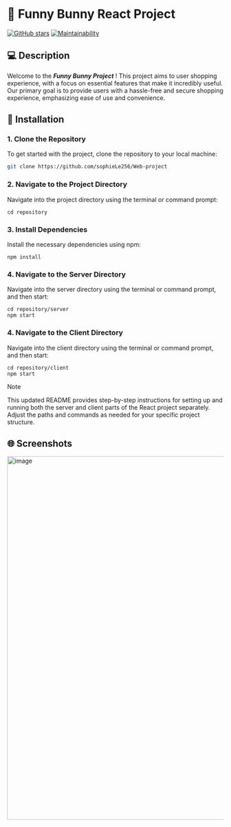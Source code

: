 # :rabbit: Funny Bunny React Project
[![GitHub stars](https://img.shields.io/badge/Stars-0-yellow.svg?style=flat-square)](https://github.com/username/repository/stargazers)
[![Maintainability](https://img.shields.io/badge/Maintainability-100%25-brightgreen.svg?style=flat-square)](https://codeclimate.com/github/username/repository)



## :computer: Description
Welcome to the ***Funny Bunny Project*** ! This project aims to user shopping experience, with a focus on essential features that make it incredibly useful. Our primary goal is to provide users with a hassle-free and secure shopping experience, emphasizing ease of use and convenience.

## :star2: Installation

### 1. Clone the Repository
To get started with the project, clone the repository to your local machine:

```bash
git clone https://github.com/sophieLe256/Web-project
```

### 2. Navigate to the Project Directory
Navigate into the project directory using the terminal or command prompt:
```
cd repository
```

### 3.  Install Dependencies
Install the necessary dependencies using npm:
```
npm install
```

### 4.  Navigate to the Server Directory
Navigate into the server directory using the terminal or command prompt, and then start:
```
cd repository/server
npm start
```
### 4.  Navigate to the Client Directory
Navigate into the client directory using the terminal or command prompt, and then start:
```
cd repository/client
npm start
```
> [!NOTE]
> This updated README provides step-by-step instructions for setting up and running both the server and client parts of the React project separately. Adjust the paths and commands as needed for your specific project structure.

## :globe_with_meridians: Screenshots
<img width="843" alt="image" src="https://github.com/sophieLe256/Web-project/assets/102685323/1abf4799-1723-4214-9a6c-9a242bbb3239">


